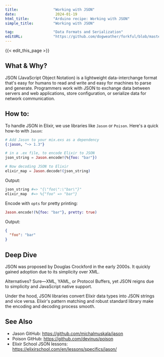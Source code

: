 ```yaml
---
title:                "Working with JSON"
date:                  2024-01-19
html_title:           "Arduino recipe: Working with JSON"
simple_title:         "Working with JSON"

tag:                  "Data Formats and Serialization"
editURL:              "https://github.com/dogweather/forkful/blob/master/content/en/elixir/working-with-json.md"
---
```


{{< edit_this_page >}}

## What & Why?
JSON (JavaScript Object Notation) is a lightweight data-interchange format that's easy for humans to read and write and easy for machines to parse and generate. Programmers work with JSON to exchange data between servers and web applications, store configuration, or serialize data for network communication.

## How to:

To handle JSON in Elixir, we use libraries like `Jason` or `Poison`. Here's a quick how-to with `Jason`:

```elixir
# Add Jason to your mix.exs as a dependency
{:jason, "~> 1.3"}

# in a .ex file, to encode Elixir to JSON
json_string = Jason.encode!(%{foo: "bar"})

# Now decoding JSON to Elixir
elixir_map = Jason.decode!(json_string)
```

Output:

```elixir
json_string #=> "{\"foo\":\"bar\"}"
elixir_map  #=> %{"foo" => "bar"}
```

Encode with `opts` for pretty printing:

```elixir
Jason.encode!(%{foo: "bar"}, pretty: true)
```

Output:

```json
{
  "foo": "bar"
}
```

## Deep Dive

JSON was proposed by Douglas Crockford in the early 2000s. It quickly gained adoption due to its simplicity over XML.

Alternatives? Sure—XML, YAML, or Protocol Buffers, yet JSON reigns due to simplicity and JavaScript native support.

Under the hood, JSON libraries convert Elixir data types into JSON strings and vice versa. Elixir's pattern matching and robust standard library make the encoding and decoding process smooth.

## See Also

- Jason GitHub: https://github.com/michalmuskala/jason
- Poison GitHub: https://github.com/devinus/poison
- Elixir School JSON lessons: https://elixirschool.com/en/lessons/specifics/jason/
